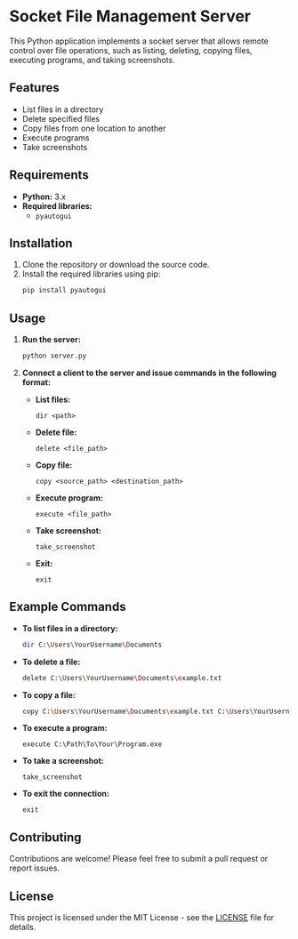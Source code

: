 # Socket File Management Server

This Python application implements a socket server that allows remote control over file operations, such as listing, deleting, copying files, executing programs, and taking screenshots.

## Features

- List files in a directory
- Delete specified files
- Copy files from one location to another
- Execute programs
- Take screenshots

## Requirements

- **Python:** 3.x
- **Required libraries:**
  - `pyautogui`

## Installation

1. Clone the repository or download the source code.
2. Install the required libraries using pip:
   ```bash
   pip install pyautogui
   ```

## Usage

1. **Run the server:**
   ```bash
   python server.py
   ```

2. **Connect a client to the server and issue commands in the following format:**
   - **List files:** 
     ```
     dir <path>
     ```
   - **Delete file:** 
     ```
     delete <file_path>
     ```
   - **Copy file:** 
     ```
     copy <source_path> <destination_path>
     ```
   - **Execute program:** 
     ```
     execute <file_path>
     ```
   - **Take screenshot:** 
     ```
     take_screenshot
     ```
   - **Exit:** 
     ```
     exit
     ```

## Example Commands

- **To list files in a directory:**
  ```bash
  dir C:\Users\YourUsername\Documents
  ```

- **To delete a file:**
  ```bash
  delete C:\Users\YourUsername\Documents\example.txt
  ```

- **To copy a file:**
  ```bash
  copy C:\Users\YourUsername\Documents\example.txt C:\Users\YourUsername\Documents\copy_example.txt
  ```

- **To execute a program:**
  ```
  execute C:\Path\To\Your\Program.exe
  ```

- **To take a screenshot:**
  ```
  take_screenshot
  ```

- **To exit the connection:**
  ```
  exit
  ```

## Contributing

Contributions are welcome! Please feel free to submit a pull request or report issues.

## License

This project is licensed under the MIT License - see the [LICENSE](LICENSE) file for details.
